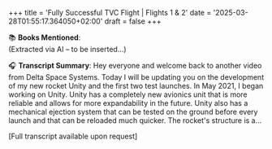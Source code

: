 +++
title = 'Fully Successful TVC Flight | Flights 1 & 2'
date = '2025-03-28T01:55:17.364050+02:00'
draft = false
+++

📚 **Books Mentioned**:  
(Extracted via AI – to be inserted...)

🎧 **Transcript Summary**:
 Hey everyone and welcome back to another video from Delta Space Systems. 
 Today I will be updating you on the development of my new rocket Unity and the first two test launches. 
 In May 2021, I began working on Unity. Unity has a completely new avionics unit that is more reliable and allows for 
 more expandability in the future. Unity also has a mechanical ejection system that can be tested on the ground before every 
 launch and that can be reloaded much quicker. The rocket's structure is a...

[Full transcript available upon request]
